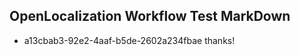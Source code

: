 ## OpenLocalization Workflow Test MarkDown
* a13cbab3-92e2-4aaf-b5de-2602a234fbae thanks!

<!--HONumber=Sep16_HO1-->


